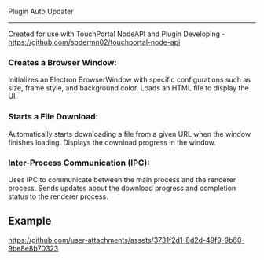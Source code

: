 Plugin Auto Updater

-------

Created for use with TouchPortal NodeAPI and Plugin Developing - https://github.com/spdermn02/touchportal-node-api


### Creates a Browser Window:
Initializes an Electron BrowserWindow with specific configurations such as size, frame style, and background color.
Loads an HTML file to display the UI.

### Starts a File Download:
Automatically starts downloading a file from a given URL when the window finishes loading.
Displays the download progress in the window.

### Inter-Process Communication (IPC):
Uses IPC to communicate between the main process and the renderer process.
Sends updates about the download progress and completion status to the renderer process.


## Example
https://github.com/user-attachments/assets/3731f2d1-8d2d-49f9-9b60-9be8e8b70323
